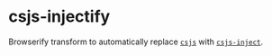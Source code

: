 # csjs-injectify

Browserify transform to automatically replace [`csjs`](https://github.com/rtsao/csjs) with [`csjs-inject`](https://github.com/rtsao/csjs-inject).
